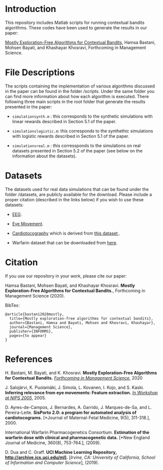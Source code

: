 # Introduction
This repository includes Matlab scripts for running contextual bandits algorithms. These codes have been used to generate the results in our paper: 

<a href="https://pubsonline.informs.org/doi/10.1287/mnsc.2020.3605">Mostly Exploration-Free Algorithms for Contextual Bandits</a>, Hamsa Bastani, Mohsen Bayati, and Khashayar Khosravi, Forthcoming in Management Science.

# File Descriptions

The scripts containing the implementation of various algorithms discussed in the paper can be found in the folder /scripts. Under the same folder you can find more information about how each algorithm is executed. There following three main scripts in the root folder that generate the results presented in the paper:

* `simulationsynth.m` : this corresponds to the synthetic simulations with linear rewards described in Section 5.1 of the paper. 

* `simulationslogistic.m`: this corresponds to the synthethic simulations with logistic rewards described in Section 5.1 of the paper.

* `simulationsreal.m` : this corressponds to the simulations on real datasets presented in Section 5.2 of the paper (see below on the information about the datasets).

# Datasets

The datasets used for real data simulations that can be found under the folder /datasets, are publicly available for the download. Please include a proper citation (described in the links below) if you wish to use these datasets:

* <a href="https://archive.ics.uci.edu/ml/datasets/EEG+Eye+State"> EEG</a>.

* <a href="https://www.openml.org/d/1044"> Eye Movement</a>.

* <a href="https://www.openml.org/d/1560"> Cardiotocography<a/> which is derived from <a href="https://archive.ics.uci.edu/ml/datasets/Cardiotocography"> this dataset <a/>. 
 
* Warfarin dataset that can be downloaded from <a href="https://www.pharmgkb.org/downloads"> here<a/>.
  
# Citation

If you use our repository in your work, please cite our paper:

Hamsa Bastani, Mohsen Bayati, and Khashayar Khosravi. **Mostly Exploration-Free Algorithms for Contextual Bandits.**, Forthcoming in Management Science (2020). 

BibTex:

```
@article{bastani2020mostly,
  title={Mostly exploration-free algorithms for contextual bandits},
  author={Bastani, Hamsa and Bayati, Mohsen and Khosravi, Khashayar},
  journal={Management Science},
  publisher={INFORMS},
  pages={to appear}
}
```

# References

H. Bastani, M. Bayati, and K. Khosravi.
**Mostly Exploration-Free Algorithms for Contextual Bandits.**
[*Forthcoming in Management Science*](https://pubsonline.informs.org/doi/10.1287/mnsc.2020.3605), 2020


J. Salojärvi, K. Puolamäki, J. Simola, L. Kovanen, I. Kojo, and S. Kaski.
**Inferring relevance from eye movements: Feature extraction.**
[*In Workshop at NIPS 2005*](http://research.ics.aalto.fi/events/inips2005/inips2005proceedings.pdf#page=45), 2005.


D. Ayres-de-Campos, J. Bernardes, A. Garrido, J. Marques-de-Sa, and L. Pereira-Leite.
**SisPorto 2.0: a program for automated analysis of cardiotocograms.**
[*Journal of Maternal-Fetal Medicine, 9(5), 311-318.], 2000.


International Warfarin Pharmacogenetics Consortium. 
**Estimation of the warfarin dose with clinical and pharmacogenetic data.** 
[*New England Journal of Medicine, 360(8), 753-764.], (2009). 

D. Dua and C. Graff.
**UCI Machine Learning Repository, http://archive.ics.uci.edu/ml].**
[*Irvine, CA: University of California, School of Information and Computer Science*], (2019). 

